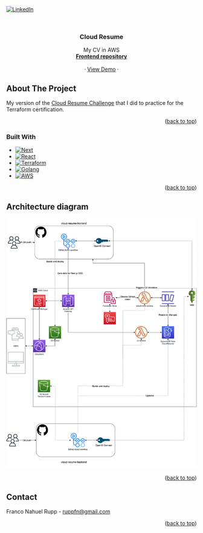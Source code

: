 <!-- Improved compatibility of back to top link: See: https://github.com/othneildrew/Best-README-Template/pull/73 -->
<a name="readme-top" id="readme-top"></a>
<!--
*** Thanks for checking out the Best-README-Template. If you have a suggestion
*** that would make this better, please fork the repo and create a pull request
*** or simply open an issue with the tag "enhancement".
*** Don't forget to give the project a star!
*** Thanks again! Now go create something AMAZING! :D
-->



<!-- PROJECT SHIELDS -->
<!--
*** I'm using markdown "reference style" links for readability.
*** Reference links are enclosed in brackets [ ] instead of parentheses ( ).
*** See the bottom of this document for the declaration of the reference variables
*** for contributors-url, forks-url, etc. This is an optional, concise syntax you may use.
*** https://www.markdownguide.org/basic-syntax/#reference-style-links
-->

[![LinkedIn][linkedin-shield]][linkedin-url]



<!-- PROJECT LOGO -->
<br />
<div align="center">

<h3 align="center">Cloud Resume</h3>

  <p align="center">
    My CV in AWS
    <br />
    <a href="https://github.com/ruppfn/cloud-resume-frontend"><strong>Frontend repository</strong></a>
    <br />
    <br />
    ·
    <a href="https://cv.dev.frupp.com.ar">View Demo</a>
    ·

  </p>
</div>



<!-- ABOUT THE PROJECT -->
## About The Project
My version of the [Cloud Resume Challenge](https://cloudresumechallenge.dev/) that I did to practice for the Terraform certification.


<p align="right">(<a href="#readme-top">back to top</a>)</p>



### Built With
* [![Next][Next.js]][Next-url]
* [![React][React.js]][React-url]
* [![Terraform][Terraform]][Terraform-url]
* [![Golang][Golang]][Golang-url]
* [![AWS][AWS]][AWS-url]

<p align="right">(<a href="#readme-top">back to top</a>)</p>


## Architecture diagram
[![Product Name Screen Shot][product-screenshot]](images/cloud-resume.drawio.png)

<p align="right">(<a href="#readme-top">back to top</a>)</p>

<!-- CONTACT -->
## Contact

Franco Nahuel Rupp - ruppfn@gmail.com

<p align="right">(<a href="#readme-top">back to top</a>)</p>



<!-- MARKDOWN LINKS & IMAGES -->
<!-- https://www.markdownguide.org/basic-syntax/#reference-style-links -->
[linkedin-shield]: https://img.shields.io/badge/-LinkedIn-black.svg?style=for-the-badge&logo=linkedin&colorB=555
[linkedin-url]: https://linkedin.com/in/ruppfn
[product-screenshot]: images/cloud-resume.drawio.png
[Next.js]: https://img.shields.io/badge/next.js-20232A?style=for-the-badge&logo=nextdotjs&logoColor=white
[Next-url]: https://nextjs.org/
[React.js]: https://img.shields.io/badge/React-20232A?style=for-the-badge&logo=react&logoColor=61DAFB
[React-url]: https://reactjs.org/
[Terraform]: https://img.shields.io/badge/terraform-20232A?style=for-the-badge&logo=terraform&logoColor=white
[Terraform-url]: https://www.terraform.io/
[Golang]: https://img.shields.io/badge/golang-20232A?style=for-the-badge&logo=go&logoColor=white
[Golang-url]: https://go.dev/
[AWS]: https://img.shields.io/badge/AWS-20232A?style=for-the-badge&logo=amazon-aws&logoColor=white
[AWS-url]: https://aws.amazon.com/
